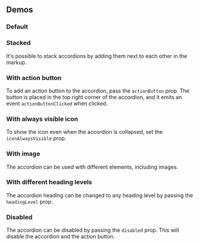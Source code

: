 <script setup>
import AccordionDefault from '@/../component-demos/accordion/examples/AccordionDefault.vue';
import AccordionStacked from '@/../component-demos/accordion/examples/AccordionStacked.vue';
import AccordionDisabled from '@/../component-demos/accordion/examples/AccordionDisabled.vue';
import AccordionActionButton from '@/../component-demos/accordion/examples/AccordionActionButton.vue';
import AccordionImage from '@/../component-demos/accordion/examples/AccordionImage.vue';
import AccordionIconVisible from '@/../component-demos/accordion/examples/AccordionIconVisible.vue';
import AccordionHeadings from '@/../component-demos/accordion/examples/AccordionHeadings.vue';
</script>

## Demos

### Default

<cdx-demo-wrapper :force-controls="true">
<template v-slot:demo>
    <accordion-default />
</template>
<template v-slot:code>

<<< @/../component-demos/accordion/examples/AccordionDefault.vue

</template>
</cdx-demo-wrapper>

### Stacked

It's possible to stack accordions by adding them next to each other in the markup.

<cdx-demo-wrapper :force-controls="true">
<template v-slot:demo>
    <accordion-stacked />
</template>
<template v-slot:code>

<<< @/../component-demos/accordion/examples/AccordionStacked.vue

</template>
</cdx-demo-wrapper>

### With action button

To add an action button to the accordion, pass the `actionButton` prop. The button is placed in the
top right corner of the accordion, and it emits an event `actionButtonClicked` when clicked.

<cdx-demo-wrapper :force-controls="true">
<template v-slot:demo>
    <accordion-action-button />
</template>
<template v-slot:code>

<<< @/../component-demos/accordion/examples/AccordionActionButton.vue

</template>
</cdx-demo-wrapper>

### With always visible icon

To show the icon even when the accordion is collapsed, set the `iconAlwaysVisible` prop.

<cdx-demo-wrapper :force-controls="true">
<template v-slot:demo>
    <accordion-icon-visible />
</template>
<template v-slot:code>

<<< @/../component-demos/accordion/examples/AccordionIconVisible.vue

</template>
</cdx-demo-wrapper>

### With image

The accordion can be used with different elements, including images.

<cdx-demo-wrapper :force-controls="true">
<template v-slot:demo>
    <accordion-image />
</template>
<template v-slot:code>

<<< @/../component-demos/accordion/examples/AccordionImage.vue

</template>
</cdx-demo-wrapper>

### With different heading levels

The accordion heading can be changed to any heading level by passing the `headingLevel` prop.

<cdx-demo-wrapper :force-controls="true">
<template v-slot:demo>
    <accordion-headings />
</template>
<template v-slot:code>

<<< @/../component-demos/accordion/examples/AccordionHeadings.vue

</template>
</cdx-demo-wrapper>

### Disabled

The accordion can be disabled by passing the `disabled` prop. This will disable the accordion and
the action button.

<cdx-demo-wrapper :force-controls="true">
<template v-slot:demo>
    <accordion-disabled />
</template>
<template v-slot:code>

<<< @/../component-demos/accordion/examples/AccordionDisabled.vue

</template>
</cdx-demo-wrapper>
